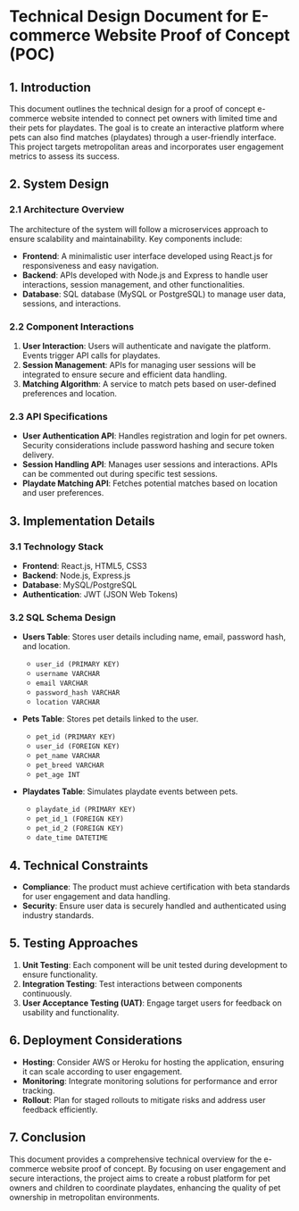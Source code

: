# Technical Design Document for E-commerce Website Proof of Concept (POC)

## 1. Introduction
This document outlines the technical design for a proof of concept e-commerce website intended to connect pet owners with limited time and their pets for playdates. The goal is to create an interactive platform where pets can also find matches (playdates) through a user-friendly interface. This project targets metropolitan areas and incorporates user engagement metrics to assess its success.

## 2. System Design
### 2.1 Architecture Overview
The architecture of the system will follow a microservices approach to ensure scalability and maintainability. Key components include:
- **Frontend**: A minimalistic user interface developed using React.js for responsiveness and easy navigation.
- **Backend**: APIs developed with Node.js and Express to handle user interactions, session management, and other functionalities.
- **Database**: SQL database (MySQL or PostgreSQL) to manage user data, sessions, and interactions.

### 2.2 Component Interactions
1. **User Interaction**: Users will authenticate and navigate the platform. Events trigger API calls for playdates.
2. **Session Management**: APIs for managing user sessions will be integrated to ensure secure and efficient data handling.
3. **Matching Algorithm**: A service to match pets based on user-defined preferences and location.

### 2.3 API Specifications
- **User Authentication API**: Handles registration and login for pet owners. Security considerations include password hashing and secure token delivery.
- **Session Handling API**: Manages user sessions and interactions. APIs can be commented out during specific test sessions.
- **Playdate Matching API**: Fetches potential matches based on location and user preferences.

## 3. Implementation Details
### 3.1 Technology Stack
- **Frontend**: React.js, HTML5, CSS3
- **Backend**: Node.js, Express.js
- **Database**: MySQL/PostgreSQL
- **Authentication**: JWT (JSON Web Tokens)

### 3.2 SQL Schema Design
- **Users Table**: Stores user details including name, email, password hash, and location.
  - `user_id (PRIMARY KEY)`
  - `username VARCHAR`
  - `email VARCHAR`
  - `password_hash VARCHAR`
  - `location VARCHAR`

- **Pets Table**: Stores pet details linked to the user.
  - `pet_id (PRIMARY KEY)`
  - `user_id (FOREIGN KEY)`
  - `pet_name VARCHAR`
  - `pet_breed VARCHAR`
  - `pet_age INT`

- **Playdates Table**: Simulates playdate events between pets.
  - `playdate_id (PRIMARY KEY)`
  - `pet_id_1 (FOREIGN KEY)`
  - `pet_id_2 (FOREIGN KEY)`
  - `date_time DATETIME`

## 4. Technical Constraints
- **Compliance**: The product must achieve certification with beta standards for user engagement and data handling.
- **Security**: Ensure user data is securely handled and authenticated using industry standards.

## 5. Testing Approaches
1. **Unit Testing**: Each component will be unit tested during development to ensure functionality.
2. **Integration Testing**: Test interactions between components continuously.
3. **User Acceptance Testing (UAT)**: Engage target users for feedback on usability and functionality.

## 6. Deployment Considerations
- **Hosting**: Consider AWS or Heroku for hosting the application, ensuring it can scale according to user engagement.
- **Monitoring**: Integrate monitoring solutions for performance and error tracking.
- **Rollout**: Plan for staged rollouts to mitigate risks and address user feedback efficiently.

## 7. Conclusion
This document provides a comprehensive technical overview for the e-commerce website proof of concept. By focusing on user engagement and secure interactions, the project aims to create a robust platform for pet owners and children to coordinate playdates, enhancing the quality of pet ownership in metropolitan environments.